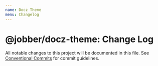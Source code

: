 ```yaml
---
name: Docz Theme
menu: Changelog
---
```


# @jobber/docz-theme: Change Log

All notable changes to this project will be documented in this file.
See [Conventional Commits](https://conventionalcommits.org) for commit guidelines.
